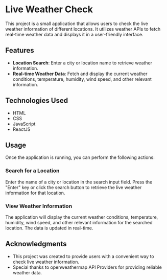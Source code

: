 
<h1>Live Weather Check</h1>

<p>This project is a small application that allows users to check the live weather information of different locations. It utilizes weather APIs to fetch real-time weather data and displays it in a user-friendly interface.</p>

<h2>Features</h2>

<ul>
  <li><strong>Location Search</strong>: Enter a city or location name to retrieve weather information.</li>
  <li><strong>Real-time Weather Data</strong>: Fetch and display the current weather conditions, temperature, humidity, wind speed, and other relevant information.</li>
  
</ul>
<h2>Technologies Used</h2>

<ul>
  <li>HTML</li>
  <li>CSS</li>
  <li>JavaScript</li>
  <li>ReactJS</li>
</ul>
 
<h2>Usage</h2>

<p>Once the application is running, you can perform the following actions:</p>

<h3>Search for a Location</h3>

<p>Enter the name of a city or location in the search input field. Press the "Enter" key or click the search button to retrieve the live weather information for that location.</p>

<h3>View Weather Information</h3>

<p>The application will display the current weather conditions, temperature, humidity, wind speed, and other relevant information for the searched location. The data is updated in real-time.</p>


 
<h2>Acknowledgments</h2>

<ul>
  <li>This project was created to provide users with a convenient way to check live weather information.</li>
  <li>Special thanks to openweathermap API Providers for providing reliable weather data.</li>
</ul>
